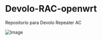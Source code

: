 # Devolo-RAC-openwrt
Repositorio para Devolo Repeater AC

![Image](https://github.com/user-attachments/assets/5efb356b-6ba4-4449-87dd-cb289041c53a)
